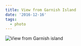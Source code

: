 ```yaml
---
title: View from Garnish Island
date: '2016-12-16'
tags:
  - photo
---
```


<img title="View from Garnish island" src="https://res.cloudinary.com/toa/image/upload/w_608/v1481882851/P1140528-l-bw_jtzg8f.jpg">
